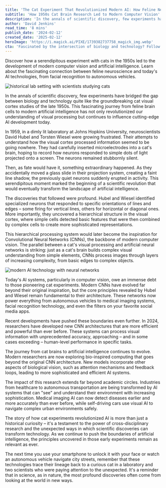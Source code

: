 ```yaml
---
title: 'The Cat Experiment That Revolutionized Modern AI: How Feline Neuroscience Shaped Visual Computing'
subtitle: 'How 1950s Cat Brain Research Led to Modern Computer Vision'
description: 'In the annals of scientific discovery, few experiments have bridged the gap between biology and technology quite like the groundbreaking cat visual cortex studies of the late 1950s. This fascinating journey from feline brain cells to modern artificial intelligence has not only revolutionized our understanding of visual processing but continues to influence cutting-edge AI development today.'
author: 'David Jenkins'
read_time: '8 mins'
publish_date: '2024-02-12'
created_date: '2025-02-12'
heroImage: 'https://i.magick.ai/PIXE/1739382737758_magick_img.webp'
cta: 'Fascinated by the intersection of biology and technology? Follow us on LinkedIn for more groundbreaking stories about the evolution of artificial intelligence and its impact on our future.'
---
```


Discover how a serendipitous experiment with cats in the 1950s led to the development of modern computer vision and artificial intelligence. Learn about the fascinating connection between feline neuroscience and today's AI technologies, from facial recognition to autonomous vehicles.

![historical lab setting with scientists studying cats](https://i.magick.ai/PIXE/1739382737758_magick_img.webp)

In the annals of scientific discovery, few experiments have bridged the gap between biology and technology quite like the groundbreaking cat visual cortex studies of the late 1950s. This fascinating journey from feline brain cells to modern artificial intelligence has not only revolutionized our understanding of visual processing but continues to influence cutting-edge AI development today.

In 1959, in a dimly lit laboratory at Johns Hopkins University, neuroscientists David Hubel and Torsten Wiesel were growing frustrated. Their attempts to understand how the visual cortex processed information seemed to be going nowhere. They had carefully inserted microelectrodes into a cat's brain, hoping to record how neurons responded to simple dots of light projected onto a screen. The neurons remained stubbornly silent.

Then, as fate would have it, something extraordinary happened. As they accidentally moved a glass slide in their projection system, creating a faint line shadow, the previously quiet neurons suddenly erupted in activity. This serendipitous moment marked the beginning of a scientific revolution that would eventually transform the landscape of artificial intelligence.

The discoveries that followed were profound. Hubel and Wiesel identified specialized neurons that responded to specific orientations of lines and edges – some firing for vertical lines, others for horizontal or diagonal ones. More importantly, they uncovered a hierarchical structure in the visual cortex, where simple cells detected basic features that were then combined by complex cells to create more sophisticated representations.

This hierarchical processing system would later become the inspiration for Convolutional Neural Networks (CNNs), the backbone of modern computer vision. The parallel between a cat's visual processing and artificial neural networks is striking: just as a cat's brain builds complex visual understanding from simple elements, CNNs process images through layers of increasing complexity, from basic edges to complex objects.

![modern AI technology with neural networks](https://i.magick.ai/PIXE/1739382737762_magick_img.webp)

Today's AI systems, particularly in computer vision, owe an immense debt to those pioneering cat experiments. Modern CNNs have evolved far beyond their original inspiration, but the core principles revealed by Hubel and Wiesel remain fundamental to their architecture. These networks now power everything from autonomous vehicles to medical imaging systems, facial recognition technology, and even the filters on your favorite social media apps.

Recent developments have pushed these boundaries even further. In 2024, researchers have developed new CNN architectures that are more efficient and powerful than ever before. These systems can process visual information with unprecedented accuracy, approaching – and in some cases exceeding – human-level performance in specific tasks.

The journey from cat brains to artificial intelligence continues to evolve. Modern researchers are now exploring bio-inspired computing that goes beyond the original CNN architecture. New models incorporate other aspects of biological vision, such as attention mechanisms and feedback loops, leading to more sophisticated and efficient AI systems.

The impact of this research extends far beyond academic circles. Industries from healthcare to autonomous transportation are being transformed by AI systems that can "see" and understand their environment with increasing sophistication. Medical imaging AI can now detect diseases earlier and more accurately than ever before, while self-driving cars use visual AI to navigate complex urban environments safely.

The story of how cat experiments revolutionized AI is more than just a historical curiosity – it's a testament to the power of cross-disciplinary research and the unexpected ways in which scientific discoveries can transform technology. As we continue to push the boundaries of artificial intelligence, the principles uncovered in those early experiments remain as relevant as ever.

The next time you use your smartphone to unlock it with your face or watch an autonomous vehicle navigate city streets, remember that these technologies trace their lineage back to a curious cat in a laboratory and two scientists who were paying attention to the unexpected. It's a reminder that in science, as in nature, the most profound discoveries often come from looking at the world in new ways.